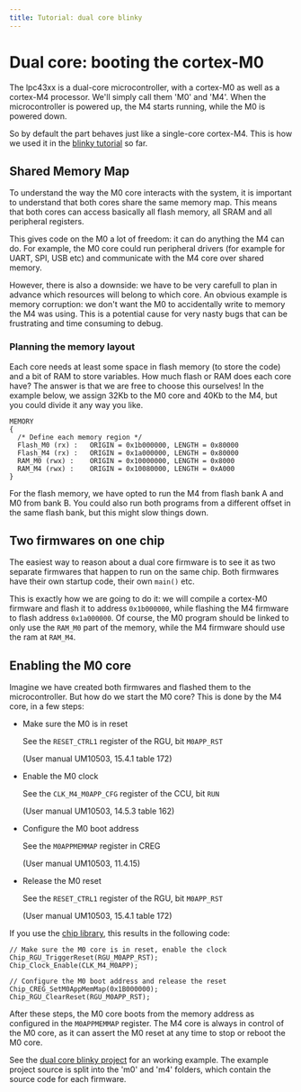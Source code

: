 ```yaml
---
title: Tutorial: dual core blinky
---
```


# Dual core: booting the cortex-M0

The lpc43xx is a dual-core microcontroller, with a cortex-M0 as well as a cortex-M4 processor.
We'll simply call them 'M0' and 'M4'. When the microcontroller is powered up, the M4 starts running, while the M0 is powered down.

So by default the part behaves just like a single-core cortex-M4. This is how we used it in the [blinky tutorial](./getting_started) so far.

## Shared Memory Map

To understand the way the M0 core interacts with the system, it is important to understand that both cores share the same memory map.
This means that both cores can access basically all flash memory, all SRAM and all peripheral registers.

This gives code on the M0 a lot of freedom: it can do anything the M4 can do. For example, the M0 core could run peripheral drivers (for example for UART, SPI, USB etc)
and communicate with the M4 core over shared memory.

However, there is also a downside: we have to be very carefull to plan in advance which resources will belong to which core.
An obvious example is memory corruption: we don't want the M0 to accidentally write to memory the M4 was using.
This is a potential cause for very nasty bugs that can be frustrating and time consuming to debug.

### Planning the memory layout

Each core needs at least some space in flash memory (to store the code) and a bit of RAM to store variables.
How much flash or RAM does each core have? The answer is that we are free to choose this ourselves!
In the example below, we assign 32Kb to the M0 core and 40Kb to the M4, but you could divide it any way you like.

```
MEMORY
{
  /* Define each memory region */
  Flash_M0 (rx) : 	ORIGIN = 0x1b000000, LENGTH = 0x80000
  Flash_M4 (rx) : 	ORIGIN = 0x1a000000, LENGTH = 0x80000
  RAM_M0 (rwx) : 	ORIGIN = 0x10000000, LENGTH = 0x8000
  RAM_M4 (rwx) : 	ORIGIN = 0x10080000, LENGTH = 0xA000
}
```
For the flash memory, we have opted to run the M4 from flash bank A and M0 from bank B.
You could also run both programs from a different offset in the same flash bank, but this might slow things down.

## Two firmwares on one chip

The easiest way to reason about a dual core firmware is to see it as two separate firmwares that happen to run on the same chip.
Both firmwares have their own startup code, their own `main()` etc.

This is exactly how we are going to do it: we will compile a cortex-M0 firmware and flash it to address `0x1b000000`, while flashing the M4 firmware to flash address `0x1a000000`.
Of course, the M0 program should be linked to only use the `RAM_M0` part of the memory, while the M4 firmware should use the ram at `RAM_M4`.

## Enabling the M0 core

Imagine we have created both firmwares and flashed them to the microcontroller. But how do we start the M0 core?
This is done by the M4 core, in a few steps:

* Make sure the M0 is in reset

    See the `RESET_CTRL1` register of the RGU, bit `M0APP_RST`
    
    (User manual UM10503, 15.4.1 table 172)
* Enable the M0 clock

    See the `CLK_M4_M0APP_CFG` register of the CCU, bit `RUN`
    
    (User manual UM10503, 14.5.3 table 162)
* Configure the M0 boot address
      
    See the `M0APPMEMMAP` register in CREG
    
    (User manual UM10503, 11.4.15)
      
* Release the M0 reset

    See the `RESET_CTRL1` register of the RGU, bit `M0APP_RST`
    
    (User manual UM10503, 15.4.1 table 172)

If you use the [chip library](https://github.com/JitterCompany/chip_lpc43xx_m4), this results in the following code:
```
// Make sure the M0 core is in reset, enable the clock
Chip_RGU_TriggerReset(RGU_M0APP_RST);
Chip_Clock_Enable(CLK_M4_M0APP);

// Configure the M0 boot address and release the reset
Chip_CREG_SetM0AppMemMap(0x1B000000);
Chip_RGU_ClearReset(RGU_M0APP_RST);
```

After these steps, the M0 core boots from the memory address as configured in the `M0APPMEMMAP` register.
The M4 core is always in control of the M0 core, as it can assert the M0 reset at any time to stop or reboot the M0 core.

See the [dual core blinky project](https://github.com/blinky101/blinky_lpc43xx/tree/master/dual_core) for an working example.
The example project source is split into the 'm0' and 'm4' folders, which contain the source code for each firmware.
